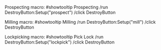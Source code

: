 Prospecting macro:
#showtooltip Prospecting
/run DestroyButton:Setup("prospect")
/click DestroyButton


Milling macro:
#showtooltip Milling
/run DestroyButton:Setup("mill")
/click DestroyButton

Lockpicking macro:
#showtooltip Pick Lock
/run DestroyButton:Setup("lockpick")
/click DestroyButton
